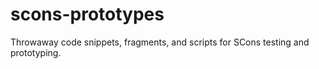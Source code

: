 # scons-prototypes
Throwaway code snippets, fragments, and scripts for SCons testing and prototyping.
